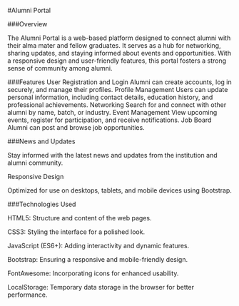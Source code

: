 
#Alumni Portal

###Overview

The Alumni Portal is a web-based platform designed to connect alumni with their alma mater and fellow graduates. It serves as a hub for networking, sharing updates, and staying informed about events and opportunities. With a responsive design and user-friendly features, this portal fosters a strong sense of community among alumni.

###Features
User Registration and Login
Alumni can create accounts, log in securely, and manage their profiles.
Profile Management
Users can update personal information, including contact details, education history, and professional achievements.
Networking
Search for and connect with other alumni by name, batch, or industry.
Event Management
View upcoming events, register for participation, and receive notifications.
Job Board
Alumni can post and browse job opportunities.

###News and Updates

Stay informed with the latest news and updates from the institution and alumni community.

Responsive Design

Optimized for use on desktops, tablets, and mobile devices using Bootstrap.

###Technologies Used

HTML5: Structure and content of the web pages.

CSS3: Styling the interface for a polished look.

JavaScript (ES6+): Adding interactivity and dynamic features.

Bootstrap: Ensuring a responsive and mobile-friendly design.

FontAwesome: Incorporating icons for enhanced usability.

LocalStorage: Temporary data storage in the browser for better performance.

